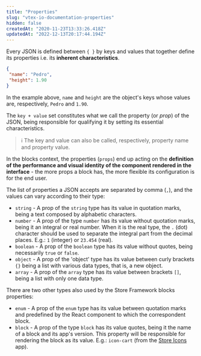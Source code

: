 ```yaml
---
title: "Properties"
slug: "vtex-io-documentation-properties"
hidden: false
createdAt: "2020-11-23T13:33:26.418Z"
updatedAt: "2022-12-13T20:17:44.194Z"
---
```

Every JSON is defined between `{ }` by keys and values that together define its properties i.e. its **inherent characteristics**.

```json
{
 "name": "Pedro",
 "height": 1.90
}
```

In the example above, `name` and `height` are the object's keys whose values are, respectively, `Pedro` and `1.90`.

The `key + value` set constitutes what we call the property (or *prop*) of the JSON, being responsible for qualifying it by setting its essential characteristics.

> ℹ️ The key and value can also be called, respectively, property name and property value.

In the blocks context, the properties (`props`) end up acting on the **definition of the performance and visual identity of the component rendered in the interface** - the more props a block has, the more flexible its configuration is for the end user.

The list of properties a JSON accepts are separated by comma (`,`), and the values can vary according to their type:

- `string` - A prop of the `string` type has its value in quotation marks, being a text composed by alphabetic characters.
- `number` - A prop of the type `number` has its value without quotation marks, being it an integral or real number. When it is the real type, the `.` (dot) character should be used to separate the integral part from the decimal places. E.g.: `1` (integer) or `23.454` (real).
- `boolean` - A prop of the `boolean` type has its value without quotes, being necessarily `true` or `false`.
- `object` - A prop of the 'object' type has its value between curly brackets `{}` being a list with various data types, that is, a new object.
- `array` - A prop of the `array` type has its value between brackets `[]`, being a list with only one data type.

There are two other types also used by the Store Framework blocks properties:

- `enum` - A prop of the `enum` type has its value between quotation marks and predefined by the React component to which the correspondent block.
- `block` - A prop of the type `block` has its value quotes, being it the name of a block and its app's version. This property will be responsible for rendering the block as its value. E.g.: `icon-cart` (from the [Store Icons](https://developers.vtex.com/vtex-developer-docs/docs/vtex-store-icons) app).
